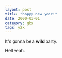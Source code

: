 ```yaml
---
layout: post
title: "happy new year!"
date: 2000-01-01
category: gbs
tags: y2k
---
```


It's gonna be a **wild** party.

Hell yeah.
